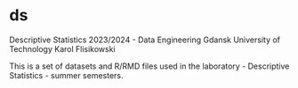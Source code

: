 # ds
Descriptive Statistics 2023/2024 - Data Engineering 
Gdansk University of Technology
Karol Flisikowski 

This is a set of datasets and R/RMD files used in the laboratory - Descriptive Statistics - summer semesters.

